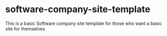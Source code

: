 # software-company-site-template
This is a basic Software company site template for those who want a basic site for themselves

